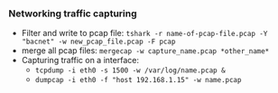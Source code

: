### Networking traffic capturing
- Filter and write to pcap file: `tshark -r name-of-pcap-file.pcap -Y "bacnet" -w new_pcap_file.pcap -F pcap`
- merge all pcap files: `mergecap -w capture_name.pcap *other_name*`
- Capturing traffic on a interface: 
  - `tcpdump -i eth0 -s 1500 -w /var/log/name.pcap &`
  - `dumpcap -i eth0 -f "host 192.168.1.15" -w name.pcap`
